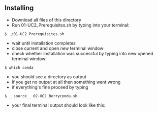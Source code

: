 
## Installing
* Download all files of this directory
* Run 01-UC2_Prerequisites.sh by typing into your terminal:
```
$ ./01-UC2_Prerequisites.sh
```
* wait until installation completes
* close current and open *new* terminal window
* check whether installation was successful by typing into new opened terminal window:
```
$ which conda
```
* you should see a directory as output
* if you get no output at all then something went wrong
* if everything's fine proceed by typing
```
$ __source__ 02-UC2_Berryconda.sh
```
* your final terminal output should look like this:
